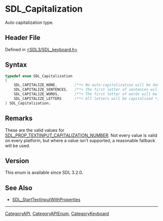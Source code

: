 # SDL_Capitalization

Auto capitalization type.

## Header File

Defined in [<SDL3/SDL_keyboard.h>](https://github.com/libsdl-org/SDL/blob/main/include/SDL3/SDL_keyboard.h)

## Syntax

```c
typedef enum SDL_Capitalization
{
    SDL_CAPITALIZE_NONE,        /**< No auto-capitalization will be done */
    SDL_CAPITALIZE_SENTENCES,   /**< The first letter of sentences will be capitalized */
    SDL_CAPITALIZE_WORDS,       /**< The first letter of words will be capitalized */
    SDL_CAPITALIZE_LETTERS      /**< All letters will be capitalized */
} SDL_Capitalization;
```

## Remarks

These are the valid values for
[SDL_PROP_TEXTINPUT_CAPITALIZATION_NUMBER](SDL_PROP_TEXTINPUT_CAPITALIZATION_NUMBER).
Not every value is valid on every platform, but where a value isn't
supported, a reasonable fallback will be used.

## Version

This enum is available since SDL 3.2.0.

## See Also

- [SDL_StartTextInputWithProperties](SDL_StartTextInputWithProperties)






----
[CategoryAPI](CategoryAPI), [CategoryAPIEnum](CategoryAPIEnum), [CategoryKeyboard](CategoryKeyboard)

